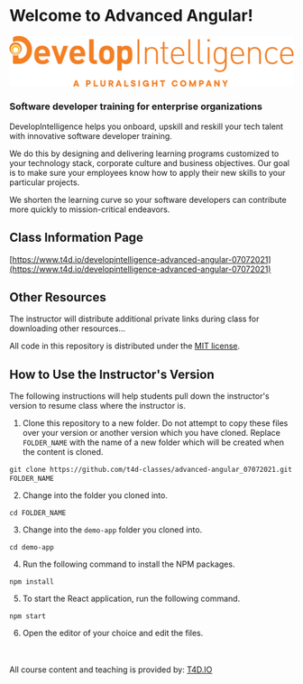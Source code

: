 # Welcome to Advanced Angular!

![DevelopIntelligence Logo](images/developintelligence-logo.png "DevelopIntelligence Logo")

###  Software developer training for enterprise organizations

DevelopIntelligence helps you onboard, upskill and reskill your tech talent with innovative software developer training.

We do this by designing and delivering learning programs customized to your technology stack, corporate culture and business objectives. Our goal is to make sure your employees know how to apply their new skills to your particular projects.

We shorten the learning curve so your software developers can contribute more quickly to mission-critical endeavors.

## Class Information Page

[https://www.t4d.io/developintelligence-advanced-angular-07072021](https://www.t4d.io/developintelligence-advanced-angular-07072021)

## Other Resources

The instructor will distribute additional private links during class for downloading other resources...

All code in this repository is distributed under the [MIT license](license.txt).

## How to Use the Instructor's Version

The following instructions will help students pull down the instructor's version to resume class where the instructor is.

1. Clone this repository to a new folder. Do not attempt to copy these files over your version or another version which you have cloned. Replace `FOLDER_NAME` with the name of a new folder which will be created when the content is cloned.

```
git clone https://github.com/t4d-classes/advanced-angular_07072021.git FOLDER_NAME
```

2. Change into the folder you cloned into.

```
cd FOLDER_NAME
```

3. Change into the `demo-app` folder you cloned into.

```
cd demo-app
```

4. Run the following command to install the NPM packages.

```
npm install
```

5. To start the React application, run the following command.

```
npm start
```

6. Open the editor of your choice and edit the files.

<br><br>
All course content and teaching is provided by: [T4D.IO](https://www.t4d.io)


